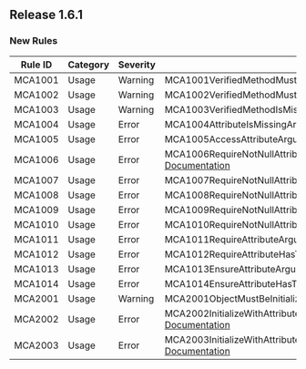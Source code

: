 ﻿## Release 1.6.1

### New Rules

Rule ID | Category | Severity | Notes
--------|----------|----------|--------------------
MCA1001 |  Usage   |  Warning | MCA1001VerifiedMethodMustBePrivate, [Documentation](doc/MCA1001.md)
MCA1002 |  Usage   |  Warning | MCA1002VerifiedMethodMustBeWithinType, [Documentation](doc/MCA1002.md)
MCA1003 |  Usage   |  Warning | MCA1003VerifiedMethodIsMissingSuffix, [Documentation](doc/MCA1003.md)
MCA1004 |  Usage   |   Error  | MCA1004AttributeIsMissingArgument, [Documentation](doc/MCA1004.md)
MCA1005 |  Usage   |   Error  | MCA1005AccessAttributeArgumentMustBeValidModifier, [Documentation](doc/MCA1005.md)
MCA1006 |  Usage   |   Error  | MCA1006RequireNotNullAttributeArgumentMustBeValidParameterName, [Documentation](doc/MCA1006.md)
MCA1007 |  Usage   |   Error  | MCA1007RequireNotNullAttributeHasTooManyArguments, [Documentation](doc/MCA1007.md)
MCA1008 |  Usage   |   Error  | MCA1008RequireNotNullAttributeUsesInvalidAlias, [Documentation](doc/MCA1008.md)
MCA1009 |  Usage   |   Error  | MCA1009RequireNotNullAttributeUsesInvalidType, [Documentation](doc/MCA1009.md)
MCA1010 |  Usage   |   Error  | MCA1010RequireNotNullAttributeUsesInvalidName, [Documentation](doc/MCA1010.md)
MCA1011 |  Usage   |   Error  | MCA1011RequireAttributeArgumentMustBeValid, [Documentation](doc/MCA1011.md)
MCA1012 |  Usage   |   Error  | MCA1012RequireAttributeHasTooManyArguments, [Documentation](doc/MCA1012.md)
MCA1013 |  Usage   |   Error  | MCA1013EnsureAttributeArgumentMustBeValid, [Documentation](doc/MCA1013.md)
MCA1014 |  Usage   |   Error  | MCA1014EnsureAttributeHasTooManyArguments, [Documentation](doc/MCA1014.md)
MCA2001 |  Usage   |  Warning | MCA2001ObjectMustBeInitialized, [Documentation](doc/MCA2001.md)
MCA2002 |  Usage   |   Error  | MCA2002InitializeWithAttributeArgumentMustBeValidMethodName, [Documentation](doc/MCA2002.md)
MCA2003 |  Usage   |   Error  | MCA2003InitializeWithAttributeNotAllowedInClassWithExplicitConstructors, [Documentation](doc/MCA2003.md)

